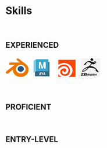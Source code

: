 <p align="center">
  
# Skills

</br>

<b>EXPERIENCED<b>
  ---
  ![](https://github.com/Asterix-Us/Asterix-Us/blob/main/photos/blender.png)
  ![](https://github.com/Asterix-Us/Asterix-Us/blob/main/photos/maya.png)
  ![](https://github.com/Asterix-Us/Asterix-Us/blob/main/photos/houdini.png)
  ![](https://github.com/Asterix-Us/Asterix-Us/blob/main/photos/zbrush.png)

</br>
  
  
<b>PROFICIENT<b> 
  ---
 
</br>
  
<b>ENTRY-LEVEL<b>
---
  
</p>

</br>
  
